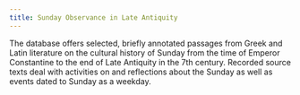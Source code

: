 ```yaml
---
title: Sunday Observance in Late Antiquity
---
```


The database offers selected, briefly annotated passages from Greek and Latin literature on the cultural history of Sunday from the time of Emperor Constantine to the end of Late Antiquity in the 7th century. Recorded source texts deal with activities on and reflections about the Sunday as well as events
dated to Sunday as a weekday.
